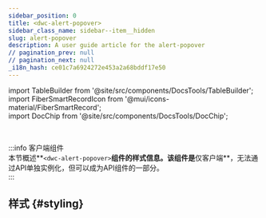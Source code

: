 ```yaml
---
sidebar_position: 0
title: <dwc-alert-popover>
sidebar_class_name: sidebar--item__hidden
slug: alert-popover
description: A user guide article for the alert-popover
// pagination_prev: null
// pagination_next: null
_i18n_hash: ce01c7a6924272e453a2a68bddf17e50
---
```

import TableBuilder from '@site/src/components/DocsTools/TableBuilder';  
import FiberSmartRecordIcon from '@mui/icons-material/FiberSmartRecord';  
import DocChip from '@site/src/components/DocsTools/DocChip';  

<DocChip chip='shadow' />  

<br />  

:::info 客户端组件  
本节概述**`<dwc-alert-popover>`**组件的样式信息。该组件是**仅客户端**，无法通过API单独实例化，但可以成为API组件的一部分。  
:::  

## 样式 {#styling}  

<TableBuilder name="dwc-alert-popover" clientComponent />  
